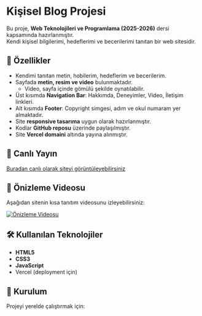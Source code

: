 # Kişisel Blog Projesi

Bu proje, **Web Teknolojileri ve Programlama (2025-2026)** dersi kapsamında hazırlanmıştır.  
Kendi kişisel bilgilerimi, hedeflerimi ve becerilerimi tanıtan bir web sitesidir.

## 📌 Özellikler
- Kendimi tanıtan metin, hobilerim, hedeflerim ve becerilerim.
- Sayfada **metin, resim ve video** bulunmaktadır.  
  - Video, sayfa içinde gömülü şekilde oynatılabilir.
- Üst kısımda **Navigation Bar**: Hakkımda, Deneyimler, Video, İletişim linkleri.
- Alt kısımda **Footer**: Copyright simgesi, adım ve okul numaram yer almaktadır.
- Site **responsive tasarıma** uygun olarak hazırlanmıştır.
- Kodlar **GitHub reposu** üzerinde paylaşılmıştır.
- Site **Vercel domaini** altında yayına alınmıştır.

## 🚀 Canlı Yayın
[Buradan canlı olarak siteyi görüntüleyebilirsiniz](https://personal-blog-eight-virid.vercel.app/)

## 🎥 Önizleme Videosu
Aşağıdan sitenin kısa tanıtım videosunu izleyebilirsiniz:

[![Önizleme Videosu](https://img.youtube.com/vi/vI5KJlIQ0ME/0.jpg)](https://www.youtube.com/watch?v=vI5KJlIQ0ME)


## 🛠️ Kullanılan Teknolojiler
- **HTML5**
- **CSS3**
- **JavaScript**
- Vercel (deployment için)

## 📂 Kurulum
Projeyi yerelde çalıştırmak için:
